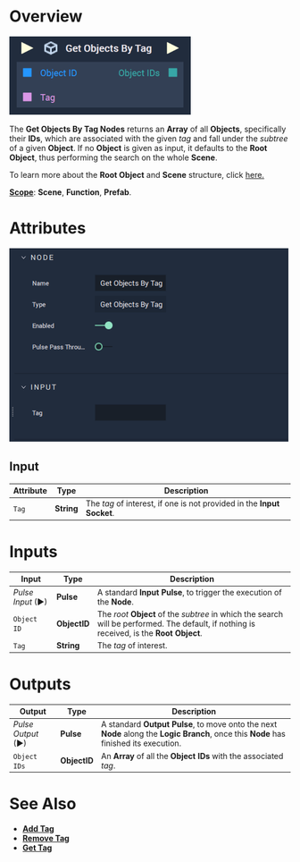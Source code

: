 # Overview

![The Get Objects By Tag Node.](../../../.gitbook/assets/getobjectsbytagupdatedimage.png)

The **Get Objects By Tag Nodes** returns an **Array** of all **Objects**, specifically their **IDs**, which are associated with the given *tag* and fall under the *subtree* of a given **Object**. If no **Object** is given as input, it defaults to the **Root Object**, thus performing the search on the whole **Scene**. 

To learn more about the **Root Object** and **Scene** structure, click [here.](../../../objects-and-types/scene-objects/README.md#structure-in-a-scene)

[**Scope**](../../overview.md#scopes): **Scene**, **Function**, **Prefab**.


# Attributes

![The Get Objects By Tag Node Attributes.](../../../.gitbook/assets/get-objects-by-tag-attri2.png)



## Input

|Attribute|Type|Description|
|---|---|---|
| `Tag` | **String** |The *tag* of interest, if one is not provided in the **Input Socket**.|

# Inputs

|Input|Type|Description|
|---|---|---|
|*Pulse Input* (►)|**Pulse**|A standard **Input Pulse**, to trigger the execution of the **Node**.|
|`Object ID`|**ObjectID**| The *root* **Object** of the *subtree* in which the search will be performed. The default, if nothing is received, is the **Root Object**.|
|`Tag`|**String**|The *tag* of interest.|

# Outputs

|Output|Type|Description|
|---|---|---|
|*Pulse Output* (►)|**Pulse**|A standard **Output Pulse**, to move onto the next **Node** along the **Logic Branch**, once this **Node** has finished its execution.|
|`Object IDs`|**ObjectID**|An **Array** of all the **Object IDs** with the associated *tag*.| 

# See Also

* [**Add Tag**](add-tag.md)
* [**Remove Tag**](remove-tag.md)
* [**Get Tag**](get-tag.md)



